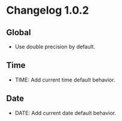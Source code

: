# Changelog 1.0.2

## Global

- Use double precision by default.

## Time

- TIME: Add current time default behavior.

## Date

- DATE: Add current date default behavior.
